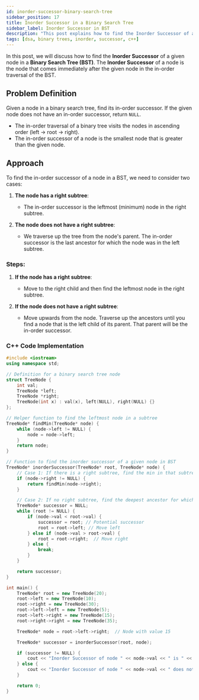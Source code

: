 ```yaml
---
id: inorder-successor-binary-search-tree
sidebar_position: 17
title: Inorder Successor in a Binary Search Tree
sidebar_label: Inorder Successor in BST
description: "This post explains how to find the Inorder Successor of a node in a Binary Search Tree (BST) in C++, with code examples and detailed explanations."
tags: [dsa, binary trees, inorder, successor, c++]
---
```


In this post, we will discuss how to find the **Inorder Successor** of a given node in a **Binary Search Tree (BST)**. The **Inorder Successor** of a node is the node that comes immediately after the given node in the in-order traversal of the BST.

## Problem Definition
Given a node in a binary search tree, find its in-order successor. If the given node does not have an in-order successor, return `NULL`.

- The in-order traversal of a binary tree visits the nodes in ascending order (left → root → right).
- The in-order successor of a node is the smallest node that is greater than the given node.

## Approach
To find the in-order successor of a node in a BST, we need to consider two cases:

1. **The node has a right subtree**:
   - The in-order successor is the leftmost (minimum) node in the right subtree.
   
2. **The node does not have a right subtree**:
   - We traverse up the tree from the node's parent. The in-order successor is the last ancestor for which the node was in the left subtree.

### Steps:
1. **If the node has a right subtree**:
   - Move to the right child and then find the leftmost node in the right subtree.
   
2. **If the node does not have a right subtree**:
   - Move upwards from the node. Traverse up the ancestors until you find a node that is the left child of its parent. That parent will be the in-order successor.
   

### C++ Code Implementation

```cpp
#include <iostream>
using namespace std;

// Definition for a binary search tree node
struct TreeNode {
    int val;
    TreeNode *left;
    TreeNode *right;
    TreeNode(int x) : val(x), left(NULL), right(NULL) {}
};

// Helper function to find the leftmost node in a subtree
TreeNode* findMin(TreeNode* node) {
    while (node->left != NULL) {
        node = node->left;
    }
    return node;
}

// Function to find the inorder successor of a given node in BST
TreeNode* inorderSuccessor(TreeNode* root, TreeNode* node) {
    // Case 1: If there is a right subtree, find the min in that subtree
    if (node->right != NULL) {
        return findMin(node->right);
    }

    // Case 2: If no right subtree, find the deepest ancestor for which the node is in the left subtree
    TreeNode* successor = NULL;
    while (root != NULL) {
        if (node->val < root->val) {
            successor = root; // Potential successor
            root = root->left; // Move left
        } else if (node->val > root->val) {
            root = root->right;  // Move right
        } else {
            break;
        }
    }

    return successor;
}

int main() {
    TreeNode* root = new TreeNode(20);
    root->left = new TreeNode(10);
    root->right = new TreeNode(30);
    root->left->left = new TreeNode(5);
    root->left->right = new TreeNode(15);
    root->right->right = new TreeNode(35);

    TreeNode* node = root->left->right;  // Node with value 15

    TreeNode* successor = inorderSuccessor(root, node);

    if (successor != NULL) {
        cout << "Inorder Successor of node " << node->val << " is " << successor->val << endl;
    } else {
        cout << "Inorder Successor of node " << node->val << " does not exist." << endl;
    }

    return 0;
}
``` 